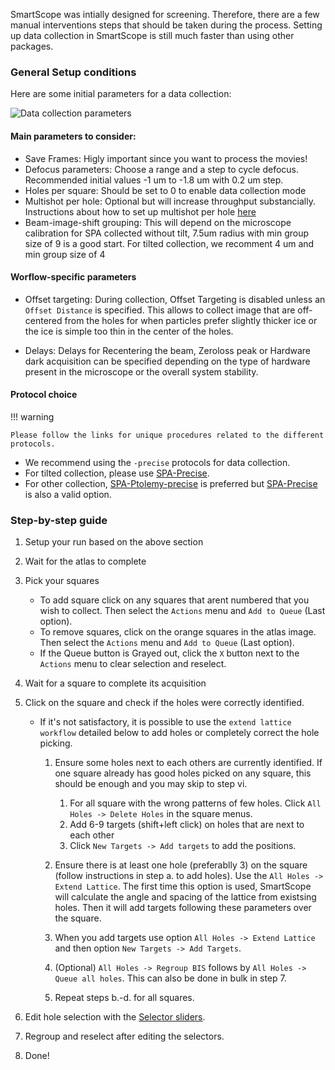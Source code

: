 SmartScope was intially designed for screening. Therefore, there are a few manual interventions steps that should be taken during the process. Setting up data collection in SmartScope is still much faster than using other packages.

### General Setup conditions

Here are some initial parameters for a data collection:

![Data collection parameters](/assets/data_collection_parameters.png)

#### Main parameters to consider:

- Save Frames: Higly important since you want to process the movies!
- Defocus parameters: Choose a range and a step to cycle defocus. Recommended initial values -1 um to -1.8 um with 0.2 um step.
- Holes per square: Should be set to 0 to enable data collection mode
- Multishot per hole: Optional but will increase throughput substancially. Instructions about how to set up multishot per hole [here](/usage/collection/multishot_per_hole/)
- Beam-image-shift grouping: This will depend on the microscope calibration for SPA collected without tilt, 7.5um radius with min group size of 9 is a good start. For tilted collection, we recomment 4 um and min group size of 4

#### Worflow-specific parameters

- Offset targeting: During collection, Offset Targeting is disabled unless an `Offset Distance` is specified. This allows to collect image that are off-centered from the holes for when particles prefer slightly thicker ice or the ice is simple too thin in the center of the holes.

- Delays: Delays for Recentering the beam, Zeroloss peak or Hardware dark acquisition can be specified depending on the type of hardware present in the microscope or the overall system stability.

#### Protocol choice

!!! warning

    Please follow the links for unique procedures related to the different protocols.

- We recommend using the `-precise` protocols for data collection. 
- For tilted collection, please use [SPA-Precise](/usage/acquisition_protocols/spa/). 
- For other collection, [SPA-Ptolemy-precise](/usage/acquisition_protocols/spa_ptolemy/) is preferred but [SPA-Precise](/usage/acquisition_protocols/spa/) is also a valid option.


### Step-by-step guide

1. Setup your run based on the above section
2. Wait for the atlas to complete
3. Pick your squares
    * To add square click on any squares that arent numbered that you wish to collect. Then select the `Actions` menu and `Add to Queue` (Last option).
    * To remove squares, click on the orange squares in the atlas image. Then select the `Actions` menu and `Add to Queue` (Last option).
    * If the Queue button is Grayed out, click the `X` button next to the `Actions` menu to clear selection and reselect.
4. Wait for a square to complete its acquisition
5. Click on the square and check if the holes were correctly identified.
    * If it's not satisfactory, it is possible to use the `extend lattice workflow` detailed below to add holes or completely correct the hole picking.
        1. Ensure some holes next to each others are currently identified. If one square already has good holes picked on any square, this should be enough and you may skip to step vi.
        
            1. For all square with the wrong patterns of few holes. Click `All Holes -> Delete Holes` in the square menus.
            2. Add 6-9 targets (shift+left click) on holes that are next to each other
            3. Click `New Targets -> Add targets` to add the positions.

        2. Ensure there is at least one hole (preferablly 3) on the square (follow instructions in step a. to add holes). Use the `All Holes -> Extend Lattice`. The first time this option is used, SmartScope will calculate the angle and spacing of the lattice from existsing holes. Then it will add targets following these parameters over the square.
        3. When you add targets use option `All Holes -> Extend Lattice` and then option `New Targets -> Add Targets`.
        4. (Optional) `All Holes -> Regroup BIS` follows by `All Holes -> Queue all holes`. This can also be done in bulk in step 7.
        6. Repeat steps b.-d. for all squares. 

6. Edit hole selection with the [Selector sliders](/usage/report/low_mag_maps/#edit-targets).
7. Regroup and reselect after editing the selectors.
8. Done!

